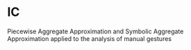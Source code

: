 # IC
Piecewise Aggregate Approximation and Symbolic Aggregate Approximation applied to the analysis of manual gestures
